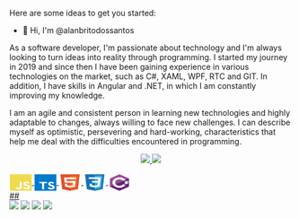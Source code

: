 Here are some ideas to get you started:

- 👋 Hi, I'm @alanbritodossantos
<p>As a software developer, I'm passionate about technology and I'm always looking to turn ideas into reality through programming. I started my journey in 2019 and since then I have been gaining experience in various technologies on the market, such as C#, XAML, WPF, RTC and GIT. In addition, I have skills in Angular and .NET, in which I am constantly improving my knowledge.</p>
<p>I am an agile and consistent person in learning new technologies and highly adaptable to changes, always willing to face new challenges. I can describe myself as optimistic, persevering and hard-working, characteristics that help me deal with the difficulties encountered in programming.</p>

<div align="center">
  <a href="https://github.com/alanbritodossantos">
  <img height="180em" src="https://github-readme-stats.vercel.app/api?username=alanbritodossantos&show_icons=true&theme=dark&include_all_commits=true&count_private=true"/>
  <img height="180em" src="https://github-readme-stats.vercel.app/api/top-langs/?username=alanbritodossantos&layout=compact&langs_count=7&theme=dark"/>
</div>
<div style="display: inline_block"><br>
  <img align="center"  height="30" width="40" src="https://raw.githubusercontent.com/devicons/devicon/master/icons/javascript/javascript-plain.svg">
  <img align="center"  height="30" width="40" src="https://raw.githubusercontent.com/devicons/devicon/master/icons/typescript/typescript-plain.svg">
  <img align="center"  height="30" width="40" src="https://raw.githubusercontent.com/devicons/devicon/master/icons/html5/html5-original.svg">
  <img align="center"  height="30" width="40" src="https://raw.githubusercontent.com/devicons/devicon/master/icons/css3/css3-original.svg">
  <img align="center"  height="30" width="40" src="https://raw.githubusercontent.com/devicons/devicon/master/icons/csharp/csharp-original.svg">
</div>
##
 
<div> 
  <a href="https://www.linkedin.com/in/alan-brito-dos-santos-66915b55" target="_blank"><img src="https://img.shields.io/badge/-LinkedIn-%230077B5?style=for-the-badge&logo=linkedin&logoColor=white" target="_blank"></a> 
  <a href="https://www.instagram.com/alandragon2008" target="_blank"><img src="https://img.shields.io/badge/-Instagram-%23E4405F?style=for-the-badge&logo=instagram&logoColor=white" target="_blank"></a>
 	<a href="https://twitter.com/Alanballz" target="_blank"><img src="https://img.shields.io/badge/Twitter-1DA1F2?style=for-the-badge&logo=twitter&logoColor=white" target="_blank"></a>
 	<a href="https://www.facebook.com/alan.dragon.50" target="_blank"><img src="https://img.shields.io/badge/Facebook-1877F2?style=for-the-badge&logo=facebook&logoColor=white" target="_blank"></a>
 
</div>
